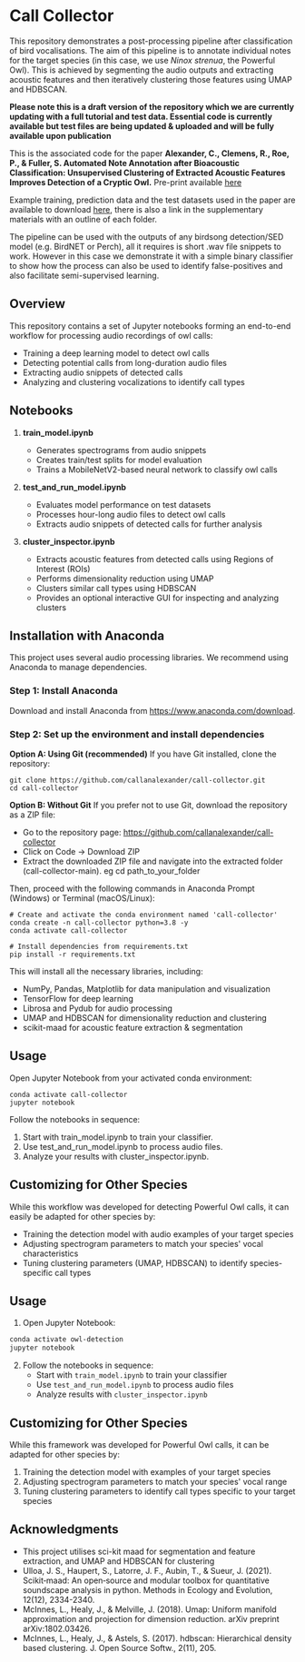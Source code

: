 # Call Collector

This repository demonstrates a post-processing pipeline after classification of bird vocalisations. The aim of this pipeline is to annotate individual notes for the target species (in this case, we use _Ninox strenua_, the Powerful Owl). This is achieved by segmenting the audio outputs and extracting acoustic features and then iteratively clustering those features using UMAP and HDBSCAN.

**Please note this is a draft version of the repository which we are currently updating with a full tutorial and test data. Essential code is currently available but test files are being updated & uploaded and will be fully available upon publication**

This is the associated code for the paper **Alexander, C., Clemens, R., Roe, P., & Fuller, S. Automated Note Annotation after Bioacoustic Classification: Unsupervised Clustering of Extracted Acoustic Features Improves Detection of a Cryptic Owl.** Pre-print available 
[here](https://papers.ssrn.com/sol3/papers.cfm?abstract_id=5099945)

Example training, prediction data and the test datasets used in the paper are available to download [here](https://drive.google.com/drive/folders/1c9U5I7wh6b2DB_7faFlGx-AR0fpF5vW5?usp=drive_link), there is also a link in the supplementary materials with an outline of each folder. 

The pipeline can be used with the outputs of any birdsong detection/SED model (e.g. BirdNET or Perch), all it requires is short .wav file snippets to work. However in this case we demonstrate it with a simple binary classifier to show how the process can also be used to identify false-positives and also facilitate semi-supervised learning. 

## Overview
This repository contains a set of Jupyter notebooks forming an end-to-end workflow for processing audio recordings of owl calls:
- Training a deep learning model to detect owl calls
- Detecting potential calls from long-duration audio files
- Extracting audio snippets of detected calls
- Analyzing and clustering vocalizations to identify call types

## Notebooks
1. **train_model.ipynb**
   - Generates spectrograms from audio snippets
   - Creates train/test splits for model evaluation
   - Trains a MobileNetV2-based neural network to classify owl calls

2. **test_and_run_model.ipynb**
   - Evaluates model performance on test datasets
   - Processes hour-long audio files to detect owl calls
   - Extracts audio snippets of detected calls for further analysis

3. **cluster_inspector.ipynb**
   - Extracts acoustic features from detected calls using Regions of Interest (ROIs)
   - Performs dimensionality reduction using UMAP
   - Clusters similar call types using HDBSCAN
   - Provides an optional interactive GUI for inspecting and analyzing clusters

## Installation with Anaconda
This project uses several audio processing libraries. We recommend using Anaconda to manage dependencies.

### Step 1: Install Anaconda
Download and install Anaconda from https://www.anaconda.com/download.

### Step 2: Set up the environment and install dependencies

**Option A: Using Git (recommended)**
If you have Git installed, clone the repository:
```
git clone https://github.com/callanalexander/call-collector.git
cd call-collector
```

**Option B: Without Git**
If you prefer not to use Git, download the repository as a ZIP file:
- Go to the repository page: https://github.com/callanalexander/call-collector
- Click on Code → Download ZIP
- Extract the downloaded ZIP file and navigate into the extracted folder (call-collector-main). eg cd path_to_your_folder

Then, proceed with the following commands in Anaconda Prompt (Windows) or Terminal (macOS/Linux):
```
# Create and activate the conda environment named 'call-collector'
conda create -n call-collector python=3.8 -y
conda activate call-collector

# Install dependencies from requirements.txt
pip install -r requirements.txt
```

This will install all the necessary libraries, including:
- NumPy, Pandas, Matplotlib for data manipulation and visualization
- TensorFlow for deep learning
- Librosa and Pydub for audio processing
- UMAP and HDBSCAN for dimensionality reduction and clustering
- scikit-maad for acoustic feature extraction & segmentation

## Usage
Open Jupyter Notebook from your activated conda environment:
```
conda activate call-collector
jupyter notebook
```

Follow the notebooks in sequence:
1. Start with train_model.ipynb to train your classifier.
2. Use test_and_run_model.ipynb to process audio files.
3. Analyze your results with cluster_inspector.ipynb.

## Customizing for Other Species
While this workflow was developed for detecting Powerful Owl calls, it can easily be adapted for other species by:
- Training the detection model with audio examples of your target species
- Adjusting spectrogram parameters to match your species' vocal characteristics
- Tuning clustering parameters (UMAP, HDBSCAN) to identify species-specific call types

## Usage

1. Open Jupyter Notebook:
```bash
conda activate owl-detection
jupyter notebook
```

2. Follow the notebooks in sequence:
   - Start with `train_model.ipynb` to train your classifier
   - Use `test_and_run_model.ipynb` to process audio files
   - Analyze results with `cluster_inspector.ipynb`

## Customizing for Other Species

While this framework was developed for Powerful Owl calls, it can be adapted for other species by:

1. Training the detection model with examples of your target species
2. Adjusting spectrogram parameters to match your species' vocal range
3. Tuning clustering parameters to identify call types specific to your target species

## Acknowledgments

- This project utilises sci-kit maad for segmentation and feature extraction, and UMAP and HDBSCAN for clustering
- Ulloa, J. S., Haupert, S., Latorre, J. F., Aubin, T., & Sueur, J. (2021). Scikit‐maad: An open‐source and modular toolbox for quantitative soundscape analysis in python. Methods in Ecology and Evolution, 12(12), 2334-2340.
- McInnes, L., Healy, J., & Melville, J. (2018). Umap: Uniform manifold approximation and projection for dimension reduction. arXiv preprint arXiv:1802.03426.
- McInnes, L., Healy, J., & Astels, S. (2017). hdbscan: Hierarchical density based clustering. J. Open Source Softw., 2(11), 205.




